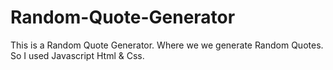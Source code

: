 # Random-Quote-Generator

This is a Random Quote Generator. Where we we generate Random Quotes.
So I used Javascript Html & Css.
